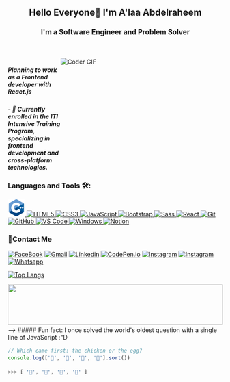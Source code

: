
<h2 align="center">Hello Everyone👋 I'm A'laa Abdelraheem</h1>
<h3 align="center"> I'm a Software Engineer and Problem Solver</h3>
<br/>
<br/>

<img align="right" src="https://media.giphy.com/media/SWoSkN6DxTszqIKEqv/giphy.gif" alt="Coder GIF" width="380" height="280">
<h5>Planning to work as a Frontend developer with React.js</h5>
<h5>- 🌱 Currently enrolled in the ITI Intensive Training Program, specializing in frontend development and cross-platform technologies.</h5>

### Languages and Tools 🛠:

<p align="left">
  <a href="https://www.w3schools.com/cpp/" target="_blank" rel="noreferrer">
    <img src="https://raw.githubusercontent.com/devicons/devicon/master/icons/cplusplus/cplusplus-original.svg" alt="cplusplus" width="40" height="40"/>
  </a>
  <a href="https://www.w3.org/html/" target="_blank" rel="noreferrer">
    <img src="https://img.shields.io/badge/-HTML5-%23E44D27?style=flat-square&logo=html5&logoColor=ffffff" alt="HTML5"/>
  </a>
  <a href="https://developer.mozilla.org/en-US/docs/Web/CSS" target="_blank" rel="noreferrer">
    <img src="https://img.shields.io/badge/-CSS3-%231572B6?style=flat-square&logo=css3" alt="CSS3"/>
  </a>
  <a href="https://developer.mozilla.org/en-US/docs/Web/JavaScript" target="_blank" rel="noreferrer">
    <img src="https://img.shields.io/badge/-JavaScript-black?style=flat-square&logo=javascript" alt="JavaScript"/>
  </a>
  <a href="https://getbootstrap.com/" target="_blank" rel="noreferrer">
    <img src="https://img.shields.io/badge/-Bootstrap-563D7C?style=flat-square&logo=Bootstrap" alt="Bootstrap"/>
  </a>
  <a href="https://sass-lang.com/" target="_blank" rel="noreferrer">
    <img src="https://img.shields.io/badge/-Sass-%23CC6699?style=flat-square&logo=sass&logoColor=ffffff" alt="Sass"/>
  </a>
  <a href="https://reactjs.org/" target="_blank" rel="noreferrer">
    <img src="https://img.shields.io/badge/-React-61DAFB?style=flat-square&logo=react&logoColor=ffffff" alt="React"/>
  </a>
  <a href="https://git-scm.com/" target="_blank" rel="noreferrer">
    <img src="https://img.shields.io/badge/-Git-%23F05032?style=flat-square&logo=git&logoColor=%23ffffff" alt="Git"/>
  </a>
  <a href="https://github.com/" target="_blank" rel="noreferrer">
    <img src="https://img.shields.io/badge/-GitHub-181717?style=flat-square&logo=github" alt="GitHub"/>
  </a>
  <a href="https://code.visualstudio.com/" target="_blank" rel="noreferrer">
    <img src="http://img.shields.io/badge/-VS%20Code-007ACC?style=flat-square&logo=visual-studio-code&logoColor=ffffff" alt="VS Code"/>
  </a>
  <a href="https://www.microsoft.com/en-us/windows" target="_blank" rel="noreferrer">
    <img src="http://img.shields.io/badge/-Windows-0078D6?style=flat-square&logo=windows&logoColor=ffffff" alt="Windows"/>
  </a>
  <a href="https://www.notion.so/" target="_blank" rel="noreferrer">
    <img src="https://img.shields.io/badge/-notion-fff?style=flat-square&logo=notion&logoColor=000" alt="Notion"/>
  </a>
</p>

 ### 🔗Contact Me
[![FaceBook](https://img.shields.io/badge/Facebook-1877F2?style=for-the-badge&logo=facebook&logoColor=white)](https://www.facebook.com/DevAmr74/)
[![Gmail](https://img.shields.io/badge/Gmail-D14836?style=for-the-badge&logo=gmail&logoColor=white&link=mailto:AmrSaaayed74@gmail.com)](mailto:AmrSaaayed74@gmail.com)
[![Linkedin](https://img.shields.io/badge/LinkedIn-0077B5?style=for-the-badge&logo=linkedin&logoColor=white
)](https://www.linkedin.com/in/amr-elsayed74?fbclid=IwAR2GQHOg_V5M1g1n4E85stLhI1Y_ihhGWhOKgzbt0P9p8Zlnfl284Ku4_Kc)
[![CodePen.io](https://img.shields.io/badge/Codepen-000000?style=for-the-badge&logo=codepen&logoColor=white)](https://codepen.io/amrsayed74)
[![Instagram](https://img.shields.io/badge/Instagram-E4405F?style=for-the-badge&logo=instagram&logoColor=white)](https://www.instagram.com/amr.sayed74/)
[![Instagram](https://img.shields.io/badge/Twitter-1DA1F2?style=for-the-badge&logo=twitter&logoColor=white)](https://twitter.com/Amr_ElSsyed)
[![Whatsapp](https://img.shields.io/badge/-Whatsapp-075e54?style=for-the-badge&logo=Whatsapp&logoColor=white)](https://api.whatsapp.com/send?phone=01005074554)


[![Top Langs](https://github-readme-stats.vercel.app/api/top-langs/?username=AmrSayed74&layout=compact)](https://github.com/anuraghazra/github-readme-stats)

<img src="https://github.com/Govindv7555/Govindv7555/blob/main/49e76e0596857673c5c80c85b84394c1.gif" width="100%" height="95px">
<br/>
-->
##### Fun fact: I once solved the world's oldest question with a single line of JavaScript  :"D


```javascript
// Which came first: the chicken or the egg?
console.log(['🥚', '🐣', '🐥', '🐔'].sort())

>>> [ '🐔', '🐣', '🐥', '🥚' ]
```

